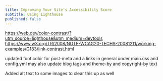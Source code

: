 ```yaml
---
title: Improving Your Site's Accessibility Score
subtitle: Using Lighthouse
published: false
---
```


https://web.dev/color-contrast/?utm_source=lighthouse&utm_medium=devtools
https://www.w3.org/TR/2008/NOTE-WCAG20-TECHS-20081211/working-examples/G183/link-contrast.html

updated font color for post-meta and a links in general under main.css and config.yml
may also update blog tags and theme-by and copyright-by text

Added alt text to some images to clear this up as well 
